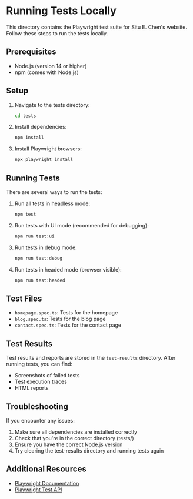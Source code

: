 # Running Tests Locally

This directory contains the Playwright test suite for Situ E. Chen's website. Follow these steps to run the tests locally.

## Prerequisites

- Node.js (version 14 or higher)
- npm (comes with Node.js)

## Setup

1. Navigate to the tests directory:
   ```bash
   cd tests
   ```

2. Install dependencies:
   ```bash
   npm install
   ```

3. Install Playwright browsers:
   ```bash
   npx playwright install
   ```

## Running Tests

There are several ways to run the tests:

1. Run all tests in headless mode:
   ```bash
   npm test
   ```

2. Run tests with UI mode (recommended for debugging):
   ```bash
   npm run test:ui
   ```

3. Run tests in debug mode:
   ```bash
   npm run test:debug
   ```

4. Run tests in headed mode (browser visible):
   ```bash
   npm run test:headed
   ```

## Test Files

- `homepage.spec.ts`: Tests for the homepage
- `blog.spec.ts`: Tests for the blog page
- `contact.spec.ts`: Tests for the contact page

## Test Results

Test results and reports are stored in the `test-results` directory. After running tests, you can find:
- Screenshots of failed tests
- Test execution traces
- HTML reports

## Troubleshooting

If you encounter any issues:

1. Make sure all dependencies are installed correctly
2. Check that you're in the correct directory (tests/)
3. Ensure you have the correct Node.js version
4. Try clearing the test-results directory and running tests again

## Additional Resources

- [Playwright Documentation](https://playwright.dev/docs/intro)
- [Playwright Test API](https://playwright.dev/docs/test-api-testing) 